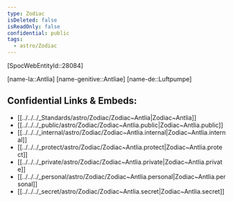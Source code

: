 ```yaml
---
type: Zodiac
isDeleted: false
isReadOnly: false
confidential: public
tags:
  - astro/Zodiac
---
```

[SpocWebEntityId::28084]



[name-la::Antlia]
[name-genitive::Antliae]
[name-de::Luftpumpe]


## Confidential Links & Embeds: 
- [[../../../_Standards/astro/Zodiac/Zodiac~Antlia|Zodiac~Antlia]] 
- [[../../../_public/astro/Zodiac/Zodiac~Antlia.public|Zodiac~Antlia.public]] 
- [[../../../_internal/astro/Zodiac/Zodiac~Antlia.internal|Zodiac~Antlia.internal]] 
- [[../../../_protect/astro/Zodiac/Zodiac~Antlia.protect|Zodiac~Antlia.protect]] 
- [[../../../_private/astro/Zodiac/Zodiac~Antlia.private|Zodiac~Antlia.private]] 
- [[../../../_personal/astro/Zodiac/Zodiac~Antlia.personal|Zodiac~Antlia.personal]] 
- [[../../../_secret/astro/Zodiac/Zodiac~Antlia.secret|Zodiac~Antlia.secret]] 
